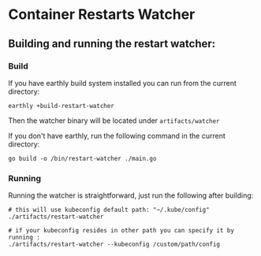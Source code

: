 # Container Restarts Watcher

## Building and running the restart watcher:

### Build
If you have earthly build system installed you can run from the current directory:
```
earthly +build-restart-watcher
```
Then the watcher binary will be located under `artifacts/watcher`

If you don't have earthly, run the following command in the current directory:
```
go build -o /bin/restart-watcher ./main.go
```

### Running
Running the watcher is straightforward, just run the following after building:
```
# this will use kubeconfig default path: "~/.kube/config"
./artifacts/restart-watcher

# if your kubeconfig resides in other path you can specify it by running :
./artifacts/restart-watcher --kubeconfig /custom/path/config
```